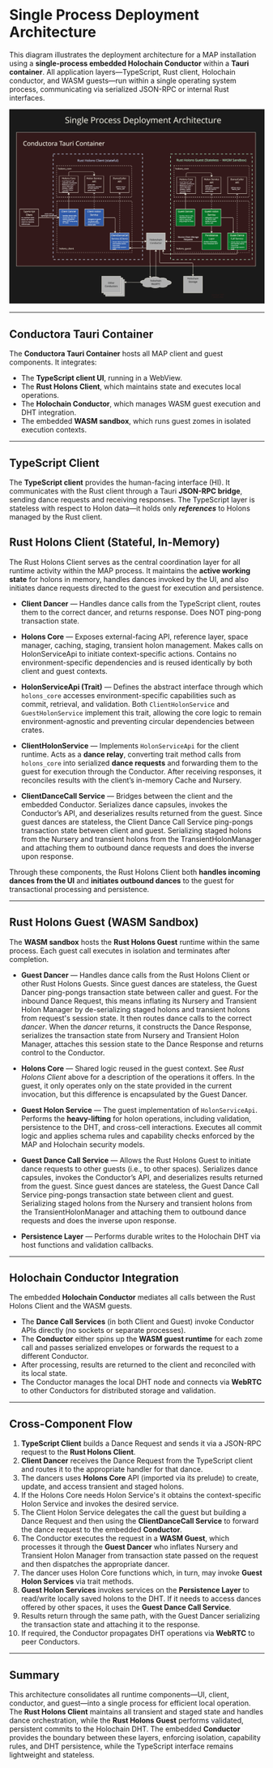 # Single Process Deployment Architecture

This diagram illustrates the deployment architecture for a MAP installation using a **single-process embedded Holochain Conductor** within a **Tauri container**. All application layers—TypeScript, Rust client, Holochain conductor, and WASM guests—run within a single operating system process, communicating via serialized JSON-RPC or internal Rust interfaces.



![MAP Deployment Arch -- single process -- v1.0.jpg](../media/MAP%20Deployment%20Arch%20--%20single%20process%20--%20v1.0.jpg)

---

## Conductora Tauri Container
The **Conductora Tauri Container** hosts all MAP client and guest components. It integrates:
- The **TypeScript client UI**, running in a WebView.
- The **Rust Holons Client**, which maintains state and executes local operations.
- The **Holochain Conductor**, which manages WASM guest execution and DHT integration.
- The embedded **WASM sandbox**, which runs guest zomes in isolated execution contexts.

---

## TypeScript Client
The **TypeScript client** provides the human-facing interface (HI). It communicates with the Rust client through a Tauri **JSON-RPC bridge**, sending dance requests and receiving responses. The TypeScript layer is stateless with respect to Holon data—it holds only _**references**_ to Holons managed by the Rust client.


## Rust Holons Client (Stateful, In-Memory)
The Rust Holons Client serves as the central coordination layer for all runtime activity within the MAP process. It maintains the **active working state** for holons in memory, handles dances invoked by the UI, and also initiates dance requests directed to the guest for execution and persistence.

- **Client Dancer** — Handles dance calls from the TypeScript client, routes them to the correct dancer, and returns response. Does NOT ping-pong transaction state.

- **Holons Core** — Exposes external-facing API, reference layer, space manager, caching, staging, transient holon management. Makes calls on HolonServiceApi to initiate context-specific actions. Contains no environment-specific dependencies and is reused identically by both client and guest contexts.

- **HolonServiceApi (Trait)** — Defines the abstract interface through which `holons_core` accesses environment-specific capabilities such as commit, retrieval, and validation. Both `ClientHolonService` and `GuestHolonService` implement this trait, allowing the core logic to remain environment-agnostic and preventing circular dependencies between crates.

- **ClientHolonService** — Implements `HolonServiceApi` for the client runtime. Acts as a **dance relay**, converting trait method calls from `holons_core` into serialized **dance requests** and forwarding them to the guest for execution through the Conductor. After receiving responses, it reconciles results with the client’s in-memory Cache and Nursery.

- **ClientDanceCall Service** — Bridges between the client and the embedded Conductor. Serializes dance capsules, invokes the Conductor’s API, and deserializes results returned from the guest. Since guest dances are stateless, the Client Dance Call Service ping-pongs transaction state between client and guest. Serializing staged holons from the Nursery and transient holons from the TransientHolonManager and attaching them to outbound dance requests and does the inverse upon response.

Through these components, the Rust Holons Client both **handles incoming dances from the UI** and **initiates outbound dances** to the guest for transactional processing and persistence.


---

## Rust Holons Guest (WASM Sandbox)
The **WASM sandbox** hosts the **Rust Holons Guest** runtime within the same process. Each guest call executes in isolation and terminates after completion.

- **Guest Dancer** — Handles dance calls from the Rust Holons Client or other Rust Holons Guests. Since guest dances are stateless, the Guest Dancer ping-pongs transaction state between caller and guest. For the inbound Dance Request, this means inflating its Nursery and Transient Holon Manager by de-serializing staged holons and transient holons from request's session state. It then routes dance calls to the correct _dancer_. When the _dancer_  returns, it constructs the Dance Response, serializes the transaction state from Nursery and Transient Holon Manager, attaches this session state to the Dance Response and returns control to the Conductor.

- **Holons Core** — Shared logic reused in the guest context. See _Rust Holons Client_ above for a description of the operations it offers. In the guest, it only operates only on the state provided in the current invocation, but this difference is encapsulated by the Guest Dancer. 

- **Guest Holon Service** — The guest implementation of `HolonServiceApi`. Performs the **heavy-lifting** for holon operations, including validation, persistence to the DHT, and cross-cell interactions. Executes all commit logic and applies schema rules and capability checks enforced by the MAP and Holochain security models.

- **Guest Dance Call Service** — Allows the Rust Holons Guest to initiate dance requests to other guests (i.e., to other spaces). Serializes dance capsules, invokes the Conductor’s API, and deserializes results returned from the guest. Since guest dances are stateless, the Guest Dance Call Service ping-pongs transaction state between client and guest. Serializing staged holons from the Nursery and transient holons from the TransientHolonManager and attaching them to outbound dance requests and does the inverse upon response.

- **Persistence Layer** — Performs durable writes to the Holochain DHT via host functions and validation callbacks.

---

## Holochain Conductor Integration
The embedded **Holochain Conductor** mediates all calls between the Rust Holons Client and the WASM guests.

- The **Dance Call Services** (in both Client and Guest) invoke Conductor APIs directly (no sockets or separate processes).
- The **Conductor** either spins up the **WASM guest runtime** for each zome call and passes serialized envelopes or forwards the request to a different Conductor. 
- After processing, results are returned to the client and reconciled with its local state.
- The Conductor manages the local DHT node and connects via **WebRTC** to other Conductors for distributed storage and validation.

---

## Cross-Component Flow
1. **TypeScript Client** builds a Dance Request and sends it via a JSON-RPC request to the **Rust Holons Client**.
2. **Client Dancer** receives the Dance Request from the TypeScript client and routes it to the appropriate handler for that dance.
3. The dancers uses **Holons Core** API (imported via its prelude) to create, update, and access transient and staged holons. 
3. If the Holons Core needs Holon Service's it obtains the context-specific Holon Service and invokes the desired service.
4. The Client Holon Service delegates the call the guest but building a Dance Request and then using the **ClientDanceCall Service** to forward the dance request to the embedded **Conductor**.
4. The Conductor executes the request in a **WASM Guest**, which processes it through the **Guest Dancer** who inflates Nursery and Transient Holon Manager from transaction state passed on the request and then dispatches the appropriate dancer.
5. The dancer uses Holon Core functions which, in turn, may invoke **Guest Holon Services** via trait methods.
6. **Guest Holon Services** invokes services on the **Persistence Layer** to read/write locally saved holons to the DHT. If it needs to access dances offered by other spaces, it uses the **Guest Dance Call Service**.
5. Results return through the same path, with the Guest Dancer serializing the transaction state and attaching it to the response.
6. If required, the Conductor propagates DHT operations via **WebRTC** to peer Conductors.

---

## Summary
This architecture consolidates all runtime components—UI, client, conductor, and guest—into a single process for efficient local operation. The **Rust Holons Client** maintains all transient and staged state and handles dance orchestration, while the **Rust Holons Guest** performs validated, persistent commits to the Holochain DHT. The embedded **Conductor** provides the boundary between these layers, enforcing isolation, capability rules, and DHT persistence, while the TypeScript interface remains lightweight and stateless.